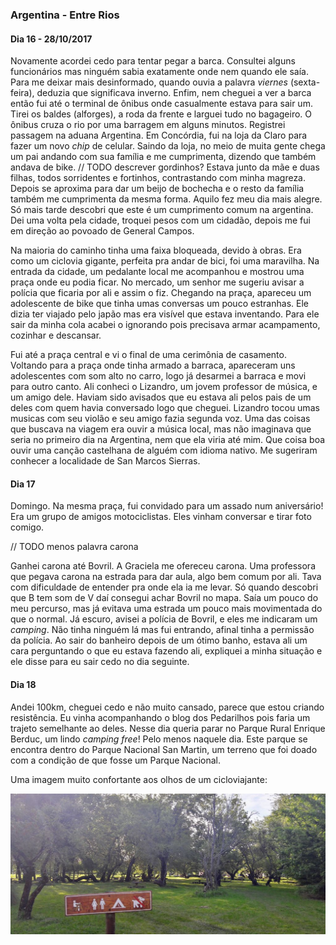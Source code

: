 
### Argentina - Entre Rios

#### Dia 16 - 28/10/2017

Novamente acordei cedo para tentar pegar a barca.
Consultei alguns funcionários mas ninguém sabia exatamente onde nem quando ele saía.
Para me deixar mais desinformado, quando ouvia a palavra *viernes* (sexta-feira), deduzia que significava inverno.
Enfim, nem cheguei a ver a barca então fui até o terminal de ônibus onde casualmente estava para sair um.
Tirei os baldes (alforges), a roda da frente e larguei tudo no bagageiro.
O ônibus cruza o rio por uma barragem em alguns minutos.
Registrei passagem na aduana Argentina. 
Em Concórdia, fui na loja da Claro para fazer um novo *chip* de celular.
Saindo da loja, no meio de muita gente chega um pai andando com sua família e me cumprimenta, dizendo que também andava de bike.
// TODO descrever gordinhos?
Estava junto da mãe e duas filhas, todos sorridentes e fortinhos, contrastando com minha magreza.
Depois se aproxima para dar um beijo de bochecha e o resto da família também me cumprimenta da mesma forma.
Aquilo fez meu dia mais alegre.
Só mais tarde descobri que este é um cumprimento comum na argentina.
Dei uma volta pela cidade, troquei pesos com um cidadão, depois me fui em direção ao povoado de General Campos. 

Na maioria do caminho tinha uma faixa bloqueada, devido à obras.
Era como um ciclovia gigante, perfeita pra andar de bici, foi uma maravilha.
Na entrada da cidade, um pedalante local me acompanhou e mostrou uma praça onde eu podia ficar.
No mercado, um senhor me sugeriu avisar a polícia que ficaria por ali e assim o fiz.
Chegando na praça, apareceu um adolescente de bike que tinha umas conversas um pouco estranhas.
Ele dizia ter viajado pelo japão mas era visível que estava inventando.
Para ele sair da minha cola acabei o ignorando pois precisava armar acampamento, cozinhar e descansar. 

Fui até a praça central e vi o final de uma cerimônia de casamento.
Voltando para a praça onde tinha armado a barraca, apareceram uns adolescentes com som alto no carro, logo já desarmei a barraca e movi para outro canto.
Ali conheci o Lizandro, um jovem professor de música, e um amigo dele.
Haviam sido avisados que eu estava ali pelos pais de um deles com quem havia conversado logo que cheguei.
Lizandro tocou umas musicas com seu violão e seu amigo fazia segunda voz.
Uma das coisas que buscava na viagem era ouvir a música local, mas não imaginava que seria no primeiro dia na Argentina, nem que ela viria até mim.
Que coisa boa ouvir uma canção castelhana de alguém com idioma nativo.
Me sugeriram conhecer a localidade de San Marcos Sierras.

#### Dia 17

Domingo.
Na mesma praça, fui convidado para um assado num aniversário! Era um grupo de amigos motociclistas.
Eles vinham conversar e tirar foto comigo.

// TODO menos palavra carona

Ganhei carona até Bovril.
A Graciela me ofereceu carona.
Uma professora que pegava carona na estrada para dar aula, algo bem comum por ali.
Tava com dificuldade de entender pra onde ela ia me levar.
Só quando descobri que B tem som de V daí consegui achar Bovril no mapa.
Saía um pouco do meu percurso, mas já evitava uma estrada um pouco mais movimentada do que o normal.
Já escuro, avisei a polícia de Bovril, e eles me indicaram um *camping*.
Não tinha ninguém lá mas fui entrando, afinal tinha a permissão da polícia.
Ao sair do banheiro depois de um ótimo banho, estava ali um cara perguntando o que eu estava fazendo ali, expliquei a minha situação e ele disse para eu sair cedo no dia seguinte.

#### Dia 18

Andei 100km, cheguei cedo e não muito cansado, parece que estou criando resistência.
Eu vinha acompanhando o blog dos Pedarilhos pois faria um trajeto semelhante ao deles.
Nesse dia queria parar no Parque Rural Enrique Berduc, um lindo *camping free*! Pelo menos naquele dia.
Este parque se encontra dentro do Parque Nacional San Martin, um terreno que foi doado com a condição de que fosse um Parque Nacional.

Uma imagem muito confortante aos olhos de um cicloviajante:

![Parque Rural Enrique Berduc](./assets/parque-berduc.jpg)
